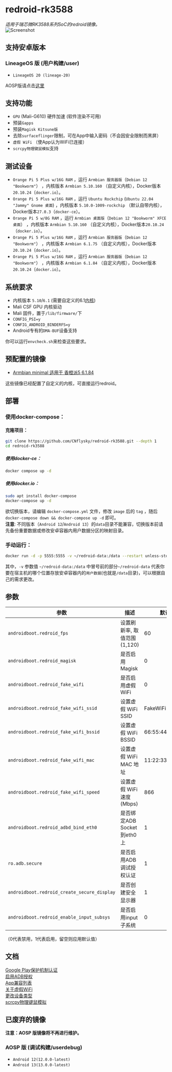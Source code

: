 # redroid-rk3588
_适用于瑞芯微RK3588系列SoC的redroid镜像。_  
![Screenshot](https://github.com/user-attachments/assets/4c187043-4873-4eea-acc5-54f34ebce8d7)

## 支持安卓版本

### LineageOS 版 (用户构建/user)
- `LineageOS 20 (lineage-20)`

AOSP版请点击[这里](#已废弃的镜像)

## 支持功能
- `GPU` (Mali-G610) 硬件加速 (软件渲染不可用)
- 预装`Gapps`  
- 预装`Magisk Kitsune版`
- 去除`surfaceflinger`限制，可在App中输入密码（不会因安全限制而黑屏）  
- `虚假 WiFi` （使App认为WiFi已连接）
- `scrcpy物理键鼠模拟`支持

## 测试设备

- `Orange Pi 5 Plus w/16G RAM` ，运行 `Armbian 服务器版`（`Debian 12 "Bookworm"`） ，内核版本 `Armbian 5.10.160` （自定义内核），Docker版本`20.10.24`（`docker.io`）。 
- `Orange Pi 5 Plus w/16G RAM` ，运行 `Ubuntu Rockchip` (`Ubuntu 22.04 "Jammy" Gnome 桌面`) ，内核版本 `5.10.0-1009-rockchip` （默认自带内核），Docker版本`27.0.3`（`docker-ce`）。
- `Orange Pi 5 w/8G RAM` ，运行 `Armbian 桌面版`（`Debian 12 "Bookworm" XFCE 桌面`） ，内核版本 `Armbian 5.10.160` （自定义内核），Docker版本`20.10.24`（`docker.io`）。 
- `Orange Pi 5 Plus w/16G RAM` ，运行 `Armbian 服务器版`（`Debian 12 "Bookworm"`） ，内核版本 `Armbian 6.1.75` （自定义内核），Docker版本`20.10.24`（`docker.io`）。  
- `Orange Pi 5 Plus w/16G RAM` ，运行 `Armbian 服务器版`（`Debian 12 "Bookworm"`） ，内核版本 `Armbian 6.1.84` （自定义内核），Docker版本`20.10.24`（`docker.io`）。 

## 系统要求
- 内核版本 `5.10`/`6.1` (需要自定义的6.1[内核](https://github.com/CNflysky/linux-rockchip))
- Mali CSF GPU 内核驱动
- Mali 固件，置于`/lib/firmware/`下
- `CONFIG_PSI=y`
- `CONFIG_ANDROID_BINDERFS=y`  
- Android专有的`DMA-BUF`设备支持  

你可以运行`envcheck.sh`来检查这些要求。

## 预配置的镜像
- [Armbian minimal 适用于 香橙派5 6.1.84](https://github.com/CNflysky/redroid-rk3588/releases/download/v1.0.1/Armbian_25.2.1_Orangepi5_bookworm_vendor_6.1.84_minimal_redroid_ready.img.xz)  

这些镜像已经配置了自定义的内核，可直接运行redroid。  

## 部署
### 使用docker-compose：

#### 克隆项目：

```bash
git clone https://github.com/CNflysky/redroid-rk3588.git --depth 1
cd redroid-rk3588
```

##### 使用docker-ce：
```bash
docker compose up -d
```
##### 使用docker.io：
```bash
sudo apt install docker-compose
docker-compose up -d
```

欲切换版本，请编辑 `docker-compose.yml` 文件，修改 `image` 后的 `tag` ，随后 `docker-compose down && docker-compose up -d` 即可。  
**注意**: 不同版本（`Android 12`/`Android 13`）的`data`目录不能兼容，切换版本前请先备份重要数据或修改安卓容器内用户数据分区的映射目录。

### 手动运行：
```bash
docker run -d -p 5555:5555 -v ~/redroid-data:/data --restart unless-stopped --name redroid --privileged cnflysky/redroid-rk3588:lineage-20 androidboot.redroid_height=1920 androidboot.redroid_width=1080
```

其中，`-v` 参数值 `~/redroid-data:/data` 中冒号前的部分`~/redroid-data` 代表你要在宿主机的哪个位置存放安卓容器内的`用户数据`(也就是`/data`目录)，可以根据自己的需求更改。

## 参数

| 参数 | 描述 | 默认值 |
| --- | --- | --- |
| `androidboot.redroid_fps` | 设置刷新率, 取值范围 (1,120) | 60 |
| `androidboot.redroid_magisk` | 是否启用 Magisk | 0 |
| `androidboot.redroid_fake_wifi` | 是否启用虚假 WiFi | 0 |
| `androidboot.redroid_fake_wifi_ssid` | 设置虚假 WiFi SSID | FakeWiFi |
| `androidboot.redroid_fake_wifi_bssid` | 设置虚假 WiFi BSSID | 66:55:44:33:22:11 |
| `androidboot.redroid_fake_wifi_mac` | 设置虚假 WiFi MAC 地址 | 11:22:33:44:55:66 |
| `androidboot.redroid_fake_wifi_speed` | 设置虚假 WiFi 速度(Mbps) | 866 |
| `androidboot.redroid_adbd_bind_eth0` | 是否绑定ADB Socket到eth0上 | 1 |
| `ro.adb.secure` | 是否启用ADB调试授权认证 | 1 |
| `androidboot.redroid_create_secure_display` | 是否创建安全显示器 | 1 |
| `androidboot.redroid_enable_input_subsys` | 是否启用input子系统 | 0 |


（0代表禁用，1代表启用，留空则应用默认值）

## 文档
[Google Play保护机制认证](https://github.com/CNflysky/redroid-rk3588/wiki/zh:-Google-Play%E4%BF%9D%E6%8A%A4%E6%9C%BA%E5%88%B6%E8%AE%A4%E8%AF%81)  
[启用ADB授权](https://github.com/CNflysky/redroid-rk3588/wiki/zh:-%E5%90%AF%E7%94%A8ADB%E6%8E%88%E6%9D%83)  
[App兼容列表](https://github.com/CNflysky/redroid-rk3588/discussions/8)  
[关于虚假WiFi](https://github.com/CNflysky/redroid-rk3588/wiki/zh:-%E5%85%B3%E4%BA%8E%E8%99%9A%E5%81%87WiFi)  
[更改设备类型](https://github.com/CNflysky/redroid-rk3588/wiki/zh:-%E6%9B%B4%E6%94%B9%E8%AE%BE%E5%A4%87%E7%B1%BB%E5%9E%8B)  
[scrcpy物理键鼠模拟](https://github.com/CNflysky/redroid-rk3588/wiki/zh:-scrcpy%E7%89%A9%E7%90%86%E9%94%AE%E9%BC%A0%E6%A8%A1%E6%8B%9F)

## 已废弃的镜像
**注意：AOSP 版镜像将不再进行维护。**
### AOSP 版 (调试构建/userdebug)
- `Android 12(12.0.0-latest)`
- `Android 13(13.0.0-latest)`  
